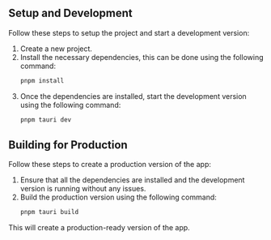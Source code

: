 ## Setup and Development

Follow these steps to setup the project and start a development version:

1. Create a new project.
2. Install the necessary dependencies, this can be done using the following command:
   ```bash
   pnpm install
   ```
3. Once the dependencies are installed, start the development version using the following command:
   ```bash
   pnpm tauri dev
   ```

## Building for Production

Follow these steps to create a production version of the app:

1. Ensure that all the dependencies are installed and the development version is running without any issues.
2. Build the production version using the following command:
   ```bash
   pnpm tauri build
   ```
This will create a production-ready version of the app.
